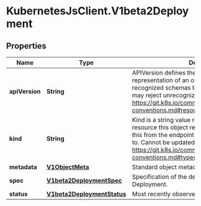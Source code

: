 # KubernetesJsClient.V1beta2Deployment

## Properties
Name | Type | Description | Notes
------------ | ------------- | ------------- | -------------
**apiVersion** | **String** | APIVersion defines the versioned schema of this representation of an object. Servers should convert recognized schemas to the latest internal value, and may reject unrecognized values. More info: https://git.k8s.io/community/contributors/devel/api-conventions.md#resources | [optional] 
**kind** | **String** | Kind is a string value representing the REST resource this object represents. Servers may infer this from the endpoint the client submits requests to. Cannot be updated. In CamelCase. More info: https://git.k8s.io/community/contributors/devel/api-conventions.md#types-kinds | [optional] 
**metadata** | [**V1ObjectMeta**](V1ObjectMeta.md) | Standard object metadata. | [optional] 
**spec** | [**V1beta2DeploymentSpec**](V1beta2DeploymentSpec.md) | Specification of the desired behavior of the Deployment. | [optional] 
**status** | [**V1beta2DeploymentStatus**](V1beta2DeploymentStatus.md) | Most recently observed status of the Deployment. | [optional] 



